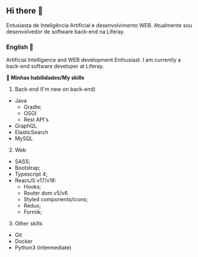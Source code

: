 ## Hi there 👋

Entusiasta de Inteligência Artificial e desenvolvimento WEB. Atualmente sou desenvolvedor de software back-end na Liferay.

### English 🍁

Artificial Intelligence and WEB development Enthusiast. I am currently a back-end software developer at Liferay.

**🔬 Minhas habilidades/My skills**

1. Back-end
(I'm new on back-end)
- Java
  - Gradle;
  - OSGI
  - Rest API's
- GraphQL
- ElasticSearch
- MySQL

2. Web

- SASS;
- Bootstrap;
- Typescript 4;
- ReactJS v17/v18:
  - Hooks;
  - Router dom v5/v6
  - Styled components/icons;
  - Redux;
  - Formik;

3. Other skills
- Git
- Docker
- Python3 (intermediate)
